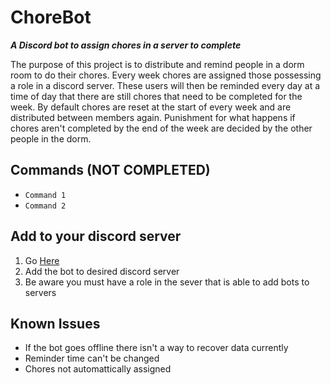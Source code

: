 
# ChoreBot
**_A Discord bot to assign chores in a server to complete_**


The purpose of this project is to distribute and remind people in a dorm room to do their chores. Every week chores are assigned those possessing a role in a discord server. These users will then be reminded every day at a time of day that there are still chores that need to be completed for the week. By default chores are reset at the start of every week and are distributed between members again. Punishment for what happens if chores aren't completed by the end of the week are decided by the other people in the dorm. 

## Commands (NOT COMPLETED)
* `Command 1`
* `Command 2`

## Add to your discord server
1. Go [Here](https://discord.com/api/oauth2/authorize?client_id=1179619497733259344&permissions=2416127072&scope=bot)
2. Add the bot to desired discord server
3. Be aware you must have a role in the sever that is able to add bots to servers

## Known Issues
* If the bot goes offline there isn't a way to recover data currently
* Reminder time can't be changed
* Chores not automattically assigned
